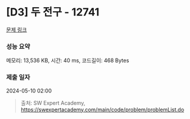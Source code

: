 # [D3] 두 전구 - 12741 

[문제 링크](https://swexpertacademy.com/main/code/problem/problemDetail.do?contestProbId=AXuUo_Tqs9kDFARa) 

### 성능 요약

메모리: 13,536 KB, 시간: 40 ms, 코드길이: 468 Bytes

### 제출 일자

2024-05-10 02:00



> 출처: SW Expert Academy, https://swexpertacademy.com/main/code/problem/problemList.do